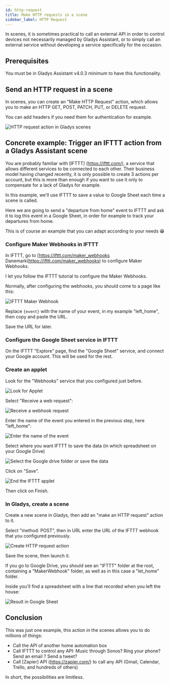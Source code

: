 ```yaml
---
id: http-request
title: Make HTTP requests in a scene
sidebar_label: HTTP Request
---
```


In scenes, it is sometimes practical to call an external API in order to control devices not necessarily managed by Gladys Assistant, or to simply call an external service without developing a service specifically for the occasion.

## Prerequisites

You must be in Gladys Assistant v4.0.3 minimum to have this functionality.

## Send an HTTP request in a scene

In scenes, you can create an "Make HTTP Request" action, which allows you to make an HTTP GET, POST, PATCH, PUT, or DELETE request.

You can add headers if you need them for authentication for example.

![HTTP request action in Gladys scenes](../../static/img/docs/en/scenes/http-request/gladys-scene-http-request-box.jpg)

## Concrete example: Trigger an IFTTT action from a Gladys Assistant scene

You are probably familiar with [IFTTT] (https://ifttt.com/), a service that allows different services to be connected to each other. Their business model having changed recently, it is only possible to create 3 actions per account, but this is more than enough if you want to use it only to compensate for a lack of Gladys for example.

In this example, we'll use IFTTT to save a value to Google Sheet each time a scene is called.

Here we are going to send a "departure from home" event to IFTTT and ask it to log this event in a Google Sheet, in order for example to track your departures from home.

This is of course an example that you can adapt according to your needs 😁

### Configure Maker Webhooks in IFTTT

In IFTTT, go to [https://ifttt.com/maker_webhooks Danemark(https://ifttt.com/maker_webhooks) to configure Maker Webhooks.

I let you follow the IFTTT tutorial to configure the Maker Webhooks.

Normally, after configuring the webhooks, you should come to a page like this:

![IFTTT Maker Webhook](../../static/img/docs/en/scenes/http-request/iftt-configure-maker-webhook.jpg)

Replace `{event}` with the name of your event, in my example "left_home", then copy and paste the URL.

Save the URL for later.

### Configure the Google Sheet service in IFTTT

On the IFTTT "Explore" page, find the "Google Sheet" service, and connect your Google account. This will be used for the rest.

### Create an applet

Look for the "Webhooks" service that you configured just before.

![Look for Applet](../../static/img/docs/en/scenes/http-request/ifttt-applet-1.jpg)

Select "Receive a web request":

![Receive a webhook request](../../static/img/docs/en/scenes/http-request/ifttt-applet-2.jpg)

Enter the name of the event you entered in the previous step, here "left_home":

![Enter the name of the event](../../static/img/docs/en/scenes/http-request/ifttt-applet-3.jpg)

Select where you want IFTTT to save the data (in which spreadsheet on your Google Drive)

![Select the Google drive folder or save the data](../../static/img/docs/en/scenes/http-request/ifttt-applet-4.jpg)

Click on "Save".

![End the IFTTT applet](../../static/img/docs/en/scenes/http-request/ifttt-applet-5.jpg)

Then click on Finish.

### In Gladys, create a scene

Create a new scene in Gladys, then add an "make an HTTP request" action to it.

Select "method: POST", then in URL enter the URL of the IFTTT webhook that you configured previously.

![Create HTTP request action](../../static/img/docs/en/scenes/http-request/gladys-scene-http-request-box.jpg)

Save the scene, then launch it.

If you go to Google Drive, you should see an "IFTTT" folder at the root, containing a "MakerWebhook" folder, as well as in this case a "let_home" folder.

Inside you'll find a spreadsheet with a line that recorded when you left the house:

![Result in Google Sheet](../../static/img/docs/en/scenes/http-request/google-sheet-result.jpg)

## Conclusion

This was just one example, this action in the scenes allows you to do millions of things:

- Call the API of another home automation box
- Call IFTTT to control any API: Music through Sonos? Ring your phone? Send an email ? Send a tweet?
- Call [Zapier] API (https://zapier.com/) to call any API (Gmail, Calendar, Trello, and hundreds of others)

In short, the possibilities are limitless.
